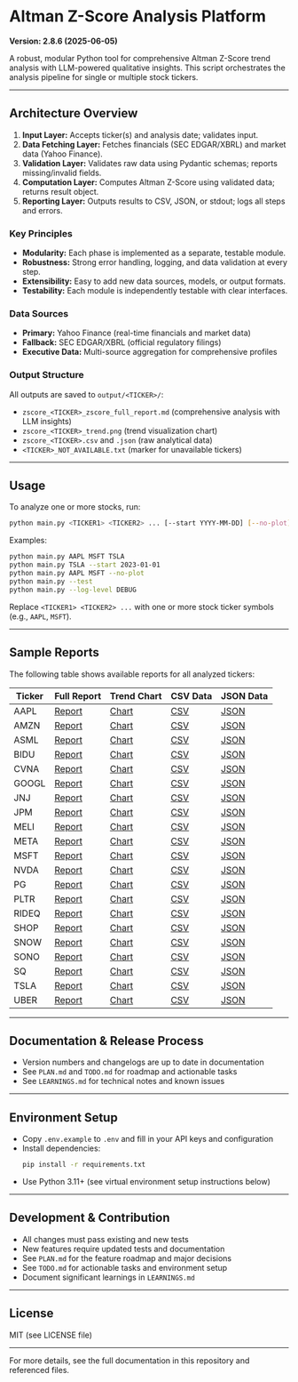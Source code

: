 # Altman Z-Score Analysis Platform

**Version: 2.8.6 (2025-06-05)**

A robust, modular Python tool for comprehensive Altman Z-Score trend analysis with LLM-powered qualitative insights. This script orchestrates the analysis pipeline for single or multiple stock tickers.

---

## Architecture Overview
1. **Input Layer:** Accepts ticker(s) and analysis date; validates input.
2. **Data Fetching Layer:** Fetches financials (SEC EDGAR/XBRL) and market data (Yahoo Finance).
3. **Validation Layer:** Validates raw data using Pydantic schemas; reports missing/invalid fields.
4. **Computation Layer:** Computes Altman Z-Score using validated data; returns result object.
5. **Reporting Layer:** Outputs results to CSV, JSON, or stdout; logs all steps and errors.

### Key Principles
- **Modularity:** Each phase is implemented as a separate, testable module.
- **Robustness:** Strong error handling, logging, and data validation at every step.
- **Extensibility:** Easy to add new data sources, models, or output formats.
- **Testability:** Each module is independently testable with clear interfaces.

### Data Sources
- **Primary:** Yahoo Finance (real-time financials and market data)
- **Fallback:** SEC EDGAR/XBRL (official regulatory filings)
- **Executive Data:** Multi-source aggregation for comprehensive profiles

### Output Structure
All outputs are saved to `output/<TICKER>/`:
- `zscore_<TICKER>_zscore_full_report.md` (comprehensive analysis with LLM insights)
- `zscore_<TICKER>_trend.png` (trend visualization chart)
- `zscore_<TICKER>.csv` and `.json` (raw analytical data)
- `<TICKER>_NOT_AVAILABLE.txt` (marker for unavailable tickers)

---

## Usage
To analyze one or more stocks, run:
```sh
python main.py <TICKER1> <TICKER2> ... [--start YYYY-MM-DD] [--no-plot] [--test] [--log-level DEBUG]
```

Examples:
```sh
python main.py AAPL MSFT TSLA
python main.py TSLA --start 2023-01-01
python main.py AAPL MSFT --no-plot
python main.py --test
python main.py --log-level DEBUG
```
Replace `<TICKER1> <TICKER2> ...` with one or more stock ticker symbols (e.g., `AAPL`, `MSFT`).

---

## Sample Reports

The following table shows available reports for all analyzed tickers:

| Ticker | Full Report | Trend Chart | CSV Data | JSON Data |
|--------|-------------|-------------|----------|-----------|
| AAPL | [Report](output/AAPL/zscore_AAPL_zscore_full_report.md) | [Chart](output/AAPL/zscore_AAPL_trend.png) | [CSV](output/AAPL/zscore_AAPL.csv) | [JSON](output/AAPL/zscore_AAPL.json) |
| AMZN | [Report](output/AMZN/zscore_AMZN_zscore_full_report.md) | [Chart](output/AMZN/zscore_AMZN_trend.png) | [CSV](output/AMZN/zscore_AMZN.csv) | [JSON](output/AMZN/zscore_AMZN.json) |
| ASML | [Report](output/ASML/zscore_ASML_zscore_full_report.md) | [Chart](output/ASML/zscore_ASML_trend.png) | [CSV](output/ASML/zscore_ASML.csv) | [JSON](output/ASML/zscore_ASML.json) |
| BIDU | [Report](output/BIDU/zscore_BIDU_zscore_full_report.md) | [Chart](output/BIDU/zscore_BIDU_trend.png) | [CSV](output/BIDU/zscore_BIDU.csv) | [JSON](output/BIDU/zscore_BIDU.json) |
| CVNA | [Report](output/CVNA/zscore_CVNA_zscore_full_report.md) | [Chart](output/CVNA/zscore_CVNA_trend.png) | [CSV](output/CVNA/zscore_CVNA.csv) | [JSON](output/CVNA/zscore_CVNA.json) |
| GOOGL | [Report](output/GOOGL/zscore_GOOGL_zscore_full_report.md) | [Chart](output/GOOGL/zscore_GOOGL_trend.png) | [CSV](output/GOOGL/zscore_GOOGL.csv) | [JSON](output/GOOGL/zscore_GOOGL.json) |
| JNJ | [Report](output/JNJ/zscore_JNJ_zscore_full_report.md) | [Chart](output/JNJ/zscore_JNJ_trend.png) | [CSV](output/JNJ/zscore_JNJ.csv) | [JSON](output/JNJ/zscore_JNJ.json) |
| JPM | [Report](output/JPM/zscore_JPM_zscore_full_report.md) | [Chart](output/JPM/zscore_JPM_trend.png) | [CSV](output/JPM/zscore_JPM.csv) | [JSON](output/JPM/zscore_JPM.json) |
| MELI | [Report](output/MELI/zscore_MELI_zscore_full_report.md) | [Chart](output/MELI/zscore_MELI_trend.png) | [CSV](output/MELI/zscore_MELI.csv) | [JSON](output/MELI/zscore_MELI.json) |
| META | [Report](output/META/zscore_META_zscore_full_report.md) | [Chart](output/META/zscore_META_trend.png) | [CSV](output/META/zscore_META.csv) | [JSON](output/META/zscore_META.json) |
| MSFT | [Report](output/MSFT/zscore_MSFT_zscore_full_report.md) | [Chart](output/MSFT/zscore_MSFT_trend.png) | [CSV](output/MSFT/zscore_MSFT.csv) | [JSON](output/MSFT/zscore_MSFT.json) |
| NVDA | [Report](output/NVDA/zscore_NVDA_zscore_full_report.md) | [Chart](output/NVDA/zscore_NVDA_trend.png) | [CSV](output/NVDA/zscore_NVDA.csv) | [JSON](output/NVDA/zscore_NVDA.json) |
| PG | [Report](output/PG/zscore_PG_zscore_full_report.md) | [Chart](output/PG/zscore_PG_trend.png) | [CSV](output/PG/zscore_PG.csv) | [JSON](output/PG/zscore_PG.json) |
| PLTR | [Report](output/PLTR/zscore_PLTR_zscore_full_report.md) | [Chart](output/PLTR/zscore_PLTR_trend.png) | [CSV](output/PLTR/zscore_PLTR.csv) | [JSON](output/PLTR/zscore_PLTR.json) |
| RIDEQ | [Report](output/RIDEQ/zscore_RIDEQ_zscore_full_report.md) | [Chart](output/RIDEQ/zscore_RIDEQ_trend.png) | [CSV](output/RIDEQ/zscore_RIDEQ.csv) | [JSON](output/RIDEQ/zscore_RIDEQ.json) |
| SHOP | [Report](output/SHOP/zscore_SHOP_zscore_full_report.md) | [Chart](output/SHOP/zscore_SHOP_trend.png) | [CSV](output/SHOP/zscore_SHOP.csv) | [JSON](output/SHOP/zscore_SHOP.json) |
| SNOW | [Report](output/SNOW/zscore_SNOW_zscore_full_report.md) | [Chart](output/SNOW/zscore_SNOW_trend.png) | [CSV](output/SNOW/zscore_SNOW.csv) | [JSON](output/SNOW/zscore_SNOW.json) |
| SONO | [Report](output/SONO/zscore_SONO_zscore_full_report.md) | [Chart](output/SONO/zscore_SONO_trend.png) | [CSV](output/SONO/zscore_SONO.csv) | [JSON](output/SONO/zscore_SONO.json) |
| SQ | [Report](output/SQ/zscore_SQ_zscore_full_report.md) | [Chart](output/SQ/zscore_SQ_trend.png) | [CSV](output/SQ/zscore_SQ.csv) | [JSON](output/SQ/zscore_SQ.json) |
| TSLA | [Report](output/TSLA/zscore_TSLA_zscore_full_report.md) | [Chart](output/TSLA/zscore_TSLA_trend.png) | [CSV](output/TSLA/zscore_TSLA.csv) | [JSON](output/TSLA/zscore_TSLA.json) |
| UBER | [Report](output/UBER/zscore_UBER_zscore_full_report.md) | [Chart](output/UBER/zscore_UBER_trend.png) | [CSV](output/UBER/zscore_UBER.csv) | [JSON](output/UBER/zscore_UBER.json) |


---

## Documentation & Release Process
- Version numbers and changelogs are up to date in documentation
- See `PLAN.md` and `TODO.md` for roadmap and actionable tasks
- See `LEARNINGS.md` for technical notes and known issues

---

## Environment Setup
- Copy `.env.example` to `.env` and fill in your API keys and configuration
- Install dependencies:
  ```sh
  pip install -r requirements.txt
  ```
- Use Python 3.11+ (see virtual environment setup instructions below)

---

## Development & Contribution
- All changes must pass existing and new tests
- New features require updated tests and documentation
- See `PLAN.md` for the feature roadmap and major decisions
- See `TODO.md` for actionable tasks and environment setup
- Document significant learnings in `LEARNINGS.md`

---

## License
MIT (see LICENSE file)

---

For more details, see the full documentation in this repository and referenced files.
